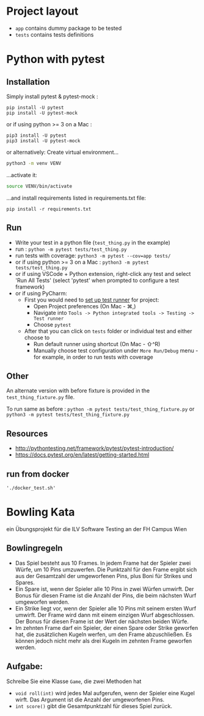 # Project layout

- `app` contains dummy package to be tested 
- `tests` contains tests definitions 

# Python with pytest


## Installation
Simply install pytest & pytest-mock :
```
pip install -U pytest
pip install -U pytest-mock
```
or if using python >= 3 on a Mac :
```
pip3 install -U pytest
pip3 install -U pytest-mock
```

or alternatively:
Create virtual environment...
```bash
python3 -m venv VENV
```
...activate it:
```bash
source VENV/bin/activate
```
...and install requirements listed in requirements.txt file:
```
pip install -r requirements.txt
```

## Run
 - Write your test in a python file (```test_thing.py``` in the example)
 - run : ```python -m pytest tests/test_thing.py```
 - run tests with coverage: ```python3 -m pytest --cov=app tests/```
 - or if using python >= 3 on a Mac : ```python3 -m pytest tests/test_thing.py```
 - or if using VSCode + Python extension, right-click any test and select 'Run All Tests' (select 'pytest' when prompted to configure a test framework)
 - or if using PyCharm:
   - First you would need to [set up test runner](https://www.jetbrains.com/help/pycharm/testing-your-first-python-application.html#choose-test-runner) for project:
     - Open Project preferences (On Mac - ⌘,)
     - Navigate into `Tools -> Python integrated tools -> Testing -> Test runner`
     - Choose `pytest`
   - After that you can click on `tests` folder or individual test and either choose to
     - Run default runner using shortcut (On Mac - ⇧^R)
     - Manually choose test configuration under `More Run/Debug` menu - for example, in order to run tests with coverage

## Other
An alternate version with before fixture is provided in the ```test_thing_fixture.py``` file.

To run same as before :
```python -m pytest tests/test_thing_fixture.py``` or ```python3 -m pytest tests/test_thing_fixture.py```

## Resources

 - <http://pythontesting.net/framework/pytest/pytest-introduction/>
 - <https://docs.pytest.org/en/latest/getting-started.html>

## run from docker

 ```
 './docker_test.sh'
 ```
 
# Bowling Kata
 ein Übungsprojekt für die ILV Software Testing an der FH Campus Wien
 
## Bowlingregeln
- Das Spiel besteht aus 10 Frames. In jedem Frame hat der Spieler zwei Würfe, um 10 Pins umzuwerfen. Die Punktzahl für den Frame ergibt sich aus der Gesamtzahl der umgeworfenen Pins, plus Boni für Strikes und Spares.
- Ein Spare ist, wenn der Spieler alle 10 Pins in zwei Würfen umwirft. Der Bonus für diesen Frame ist die Anzahl der Pins, die beim nächsten Wurf umgeworfen werden.
- Ein Strike liegt vor, wenn der Spieler alle 10 Pins mit seinem ersten Wurf umwirft. Der Frame wird dann mit einem einzigen Wurf abgeschlossen. Der Bonus für diesen Frame ist der Wert der nächsten beiden Würfe.
- Im zehnten Frame darf ein Spieler, der einen Spare oder Strike geworfen hat, die zusätzlichen Kugeln werfen, um den Frame abzuschließen. Es können jedoch nicht mehr als drei Kugeln im zehnten Frame geworfen werden.

## Aufgabe:
Schreibe Sie eine Klasse `Game`, die zwei Methoden hat
- `void roll(int)` wird jedes Mal aufgerufen, wenn der Spieler eine Kugel wirft. Das Argument ist die Anzahl der umgeworfenen Pins. 
- `int score()` gibt die Gesamtpunktzahl für dieses Spiel zurück.

